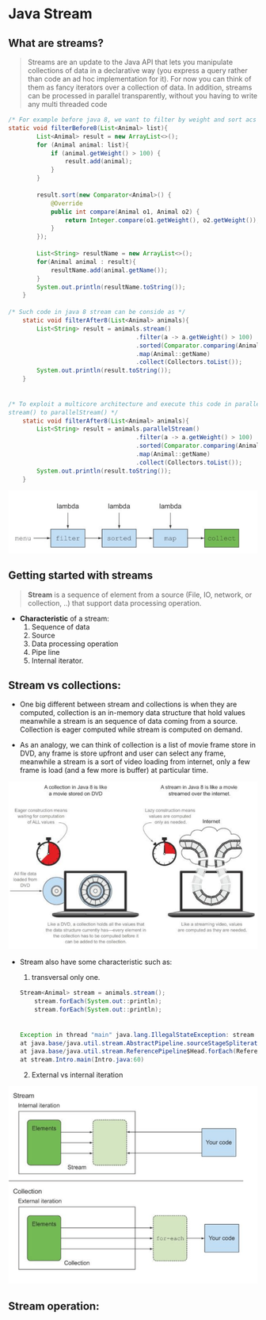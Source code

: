 # Java Stream

## What are streams?

> Streams are an update to the Java API that lets you manipulate collections of data in a declarative way (you express a query rather than code an ad hoc implementation for it). For now you can think of them as fancy iterators over a collection of data. In addition, streams can be processed in parallel transparently, without you having to write any multi threaded code

```java
/* For example before java 8, we want to filter by weight and sort acs and get name*/
static void filterBefore8(List<Animal> list){
        List<Animal> result = new ArrayList<>();
        for (Animal animal: list){
            if (animal.getWeight() > 100) {
                result.add(animal);
            }
        }

        result.sort(new Comparator<Animal>() {
            @Override
            public int compare(Animal o1, Animal o2) {
                return Integer.compare(o1.getWeight(), o2.getWeight());
            }
        });

        List<String> resultName = new ArrayList<>();
        for(Animal animal : result){
            resultName.add(animal.getName());
        }
        System.out.println(resultName.toString());
    }

/* Such code in java 8 stream can be conside as */
    static void filterAfter8(List<Animal> animals){
        List<String> result = animals.stream()
                                    .filter(a -> a.getWeight() > 100)
                                    .sorted(Comparator.comparing(Animal::getWeight))
                                    .map(Animal::getName)
                                    .collect(Collectors.toList());
        System.out.println(result.toString());
    }
    
    
/* To exploit a multicore architecture and execute this code in parallel, you need only change
stream() to parallelStream() */
    static void filterAfter8(List<Animal> animals){
        List<String> result = animals.parallelStream()
                                    .filter(a -> a.getWeight() > 100)
                                    .sorted(Comparator.comparing(Animal::getWeight))
                                    .map(Animal::getName)
                                    .collect(Collectors.toList());
        System.out.println(result.toString());
    }

```

![](img/1_.png)

## Getting started with streams

> **Stream** is a sequence of element from a source (File, IO, network, or collection, ..) that support data processing operation.

- **Characteristic** of a stream:
    1. Sequence of data
    2. Source
    3. Data processing operation
    4. Pipe line
    5. Internal iterator.


## Stream vs collections:
- One big different between stream and collections is when they are computed, collection is an in-memory data structure that hold values meanwhile a stream is an sequence of data coming from a source. Collection is eager computed while stream is computed on demand. 

- As an analogy, we can think of collection is a list of movie frame store in DVD, any frame is store upfront and user can select any frame, meanwhile a stream is a sort of video loading from internet, only a few frame is load (and a few more is buffer) at particular time.

![](img/2_.png)

- Stream also have some characteristic such as:
    1. transversal only one.
    ```java
    Stream<Animal> stream = animals.stream();
        stream.forEach(System.out::println);
        stream.forEach(System.out::println);
        
        
    Exception in thread "main" java.lang.IllegalStateException: stream has already been operated upon or closed
	at java.base/java.util.stream.AbstractPipeline.sourceStageSpliterator(AbstractPipeline.java:279)
	at java.base/java.util.stream.ReferencePipeline$Head.forEach(ReferencePipeline.java:658)
	at stream.Intro.main(Intro.java:60)
    ```
    
    2. External vs internal iteration
    
![](img/3_.png)
    
## Stream operation:
